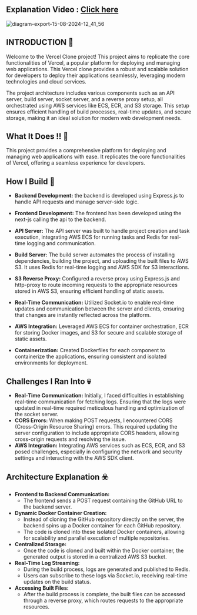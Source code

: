## **Explanation Video : [Click here](https://drive.google.com/file/d/1V8OQogTAfyzlPNTDTb1UXS8hb5id5NSQ/view?usp=drivesdk)**

![diagram-export-15-08-2024-12_41_56](https://github.com/user-attachments/assets/3e169d57-17e4-4294-a73b-4ebab35a6a9b)


## INTRODUCTION 🌟

Welcome to the Vercel Clone project! This project aims to replicate the core functionalities of Vercel, a popular platform for deploying and managing web applications. This Vercel clone provides a robust and scalable solution for developers to deploy their applications seamlessly, leveraging modern technologies and cloud services.

The project architecture includes various components such as an API server, build server, socket server, and a reverse proxy setup, all orchestrated using AWS services like ECS, ECR, and S3 storage. This setup ensures efficient handling of build processes, real-time updates, and secure storage, making it an ideal solution for modern web development needs.

## What It Does !! 👷

This project provides a comprehensive platform for deploying and managing web applications with ease. It replicates the core functionalities of Vercel, offering a seamless experience for developers.

## How I Build 🔧

- **Backend Development:** the backend is developed using Express.js to handle API requests and manage server-side logic.

- **Frontend Development:** The frontend has been developed using the next-js calling the api to the backend.

- **API Server:** The API server was built to handle project creation and task execution, integrating AWS ECS for running tasks and Redis for real-time logging and communication.

- **Build Server:** The build server automates the process of installing dependencies, building the project, and uploading the built files to AWS S3. It uses Redis for real-time logging and AWS SDK for S3 interactions.

- **S3 Reverse Proxy:** Configured a reverse proxy using Express.js and http-proxy to route incoming requests to the appropriate resources stored in AWS S3, ensuring efficient handling of static assets.

- **Real-Time Communication:** Utilized Socket.io to enable real-time updates and communication between the server and clients, ensuring that changes are instantly reflected across the platform.

- **AWS Integration:** Leveraged AWS ECS for container orchestration, ECR for storing Docker images, and S3 for secure and scalable storage of static assets.

- **Containerization:** Created Dockerfiles for each component to containerize the applications, ensuring consistent and isolated environments for deployment.

## Challenges I Ran Into 💀

- **Real-Time Communication:** Initially, I faced difficulties in establishing real-time communication for fetching logs. Ensuring that the logs were updated in real-time required meticulous handling and optimization of the socket server.
- **CORS Errors:** When making POST requests, I encountered CORS (Cross-Origin Resource Sharing) errors. This required updating the server configuration to include appropriate CORS headers, allowing cross-origin requests and resolving the issue.
- **AWS Integration:** Integrating AWS services such as ECS, ECR, and S3 posed challenges, especially in configuring the network and security settings and interacting with the AWS SDK client.

## Architecture Explanation ☣️

- **Frontend to Backend Communication:**
  - The frontend sends a POST request containing the GitHub URL to the backend server.
- **Dynamic Docker Container Creation:**
  - Instead of cloning the GitHub repository directly on the server, the backend spins up a Docker container for each GitHub repository.
  - The code is cloned into these isolated Docker containers, allowing for scalability and parallel execution of multiple repositories.
- **Centralized Storage:**
  - Once the code is cloned and built within the Docker container, the generated output is stored in a centralized AWS S3 bucket.
- **Real-Time Log Streaming:**
  - During the build process, logs are generated and published to Redis.
  - Users can subscribe to these logs via Socket.io, receiving real-time updates on the build status.
- **Accessing Built Files:**
  - After the build process is complete, the built files can be accessed through a reverse proxy, which routes requests to the appropriate resources.



